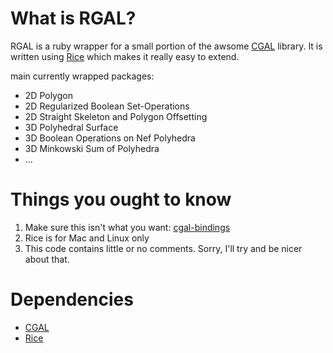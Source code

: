What is RGAL?
=============

RGAL is a ruby wrapper for a small portion of the awsome [CGAL](http://www.cgal.org) library.  It is written using [Rice](http://rice.rubyforge.org/) which makes it really easy to extend.

main currently wrapped packages:

- 2D Polygon
- 2D Regularized Boolean Set-Operations
- 2D Straight Skeleton and Polygon Offsetting
- 3D Polyhedral Surface
- 3D Boolean Operations on Nef Polyhedra
- 3D Minkowski Sum of Polyhedra
- ...


Things you ought to know
========================

1. Make sure this isn't what you want: [cgal-bindings](https://code.google.com/p/cgal-bindings/)
2. Rice is for Mac and Linux only
3. This code contains little or no comments.  Sorry, I'll try and be nicer about that.

Dependencies
============
- [CGAL](http://www.cgal.org)
- [Rice](http://rice.rubyforge.org/)